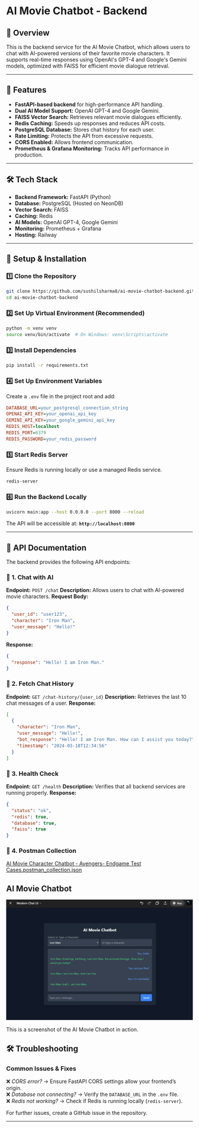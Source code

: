 # AI Movie Chatbot - Backend

## 📌 Overview

This is the backend service for the AI Movie Chatbot, which allows users to chat with AI-powered versions of their favorite movie characters. It supports real-time responses using OpenAI's GPT-4 and Google's Gemini models, optimized with FAISS for efficient movie dialogue retrieval.

---

## 🚀 Features

- **FastAPI-based backend** for high-performance API handling.
- **Dual AI Model Support:** OpenAI GPT-4 and Google Gemini.
- **FAISS Vector Search:** Retrieves relevant movie dialogues efficiently.
- **Redis Caching:** Speeds up responses and reduces API costs.
- **PostgreSQL Database:** Stores chat history for each user.
- **Rate Limiting:** Protects the API from excessive requests.
- **CORS Enabled:** Allows frontend communication.
- **Prometheus & Grafana Monitoring:** Tracks API performance in production.

---

## 🛠️ Tech Stack

- **Backend Framework:** FastAPI (Python)
- **Database:** PostgreSQL (Hosted on NeonDB)
- **Vector Search:** FAISS
- **Caching:** Redis
- **AI Models:** OpenAI GPT-4, Google Gemini
- **Monitoring:** Prometheus + Grafana
- **Hosting:** Railway

---

## 🔧 Setup & Installation

### 1️⃣ **Clone the Repository**

```sh
git clone https://github.com/sushilsharma8/ai-movie-chatbot-backend.git
cd ai-movie-chatbot-backend
```

### 2️⃣ **Set Up Virtual Environment** (Recommended)

```sh
python -m venv venv
source venv/bin/activate  # On Windows: venv\Scripts\activate
```

### 3️⃣ **Install Dependencies**

```sh
pip install -r requirements.txt
```

### 4️⃣ **Set Up Environment Variables**

Create a `.env` file in the project root and add:

```ini
DATABASE_URL=your_postgresql_connection_string
OPENAI_API_KEY=your_openai_api_key
GEMINI_API_KEY=your_google_gemini_api_key
REDIS_HOST=localhost
REDIS_PORT=6379
REDIS_PASSWORD=your_redis_password
```

### 5️⃣ **Start Redis Server**

Ensure Redis is running locally or use a managed Redis service.

```sh
redis-server
```

### 6️⃣ **Run the Backend Locally**

```sh
uvicorn main:app --host 0.0.0.0 --port 8000 --reload
```

The API will be accessible at: **`http://localhost:8000`**

---

## 📖 API Documentation

The backend provides the following API endpoints:

### 🔹 **1. Chat with AI**

**Endpoint:** `POST /chat`
**Description:** Allows users to chat with AI-powered movie characters.
**Request Body:**

```json
{
  "user_id": "user123",
  "character": "Iron Man",
  "user_message": "Hello!"
}
```

**Response:**

```json
{
  "response": "Hello! I am Iron Man."
}
```

### 🔹 **2. Fetch Chat History**

**Endpoint:** `GET /chat-history/{user_id}`
**Description:** Retrieves the last 10 chat messages of a user.
**Response:**

```json
[
  {
    "character": "Iron Man",
    "user_message": "Hello!",
    "bot_response": "Hello! I am Iron Man. How can I assist you today?",
    "timestamp": "2024-03-18T12:34:56"
  }
]
```

### 🔹 **3. Health Check**

**Endpoint:** `GET /health`
**Description:** Verifies that all backend services are running properly.
**Response:**

```json
{
  "status": "ok",
  "redis": true,
  "database": true,
  "faiss": true
}
```
### 🔹 **4. Postman Collection**
[AI Movie Character Chatbot - Avengers- Endgame Test Cases.postman_collection.json](https://github.com/user-attachments/files/18815931/AI.Movie.Character.Chatbot.-.Avengers-.Endgame.Test.Cases.postman_collection.json)


## AI Movie Chatbot

![AI Movie Chatbot UI](https://raw.githubusercontent.com/sushilsharma8/ai-movie-chatbot/main/Screenshot1.png)

This is a screenshot of the AI Movie Chatbot in action.


## 🛠️ Troubleshooting

### **Common Issues & Fixes**

❌ *CORS error?* → Ensure FastAPI CORS settings allow your frontend’s origin.\
❌ *Database not connecting?* → Verify the `DATABASE_URL` in the `.env` file.\
❌ *Redis not working?* → Check if Redis is running locally (`redis-server`).

For further issues, create a GitHub issue in the repository.

---

